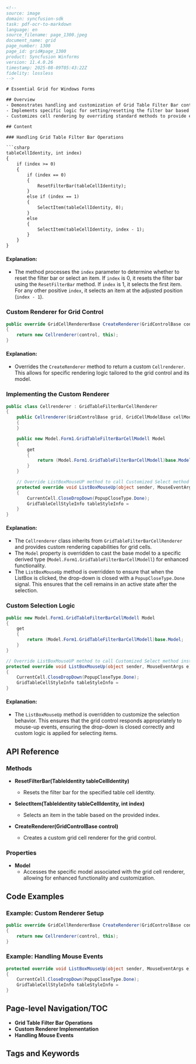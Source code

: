 ```html
<!-- 
source: image
domain: syncfusion-sdk
task: pdf-ocr-to-markdown
language: en
source_filename: page_1300.jpeg
document_name: grid
page_number: 1300
page_id: grid#page_1300
product: Syncfusion Winforms
version: 11.4.0.26
timestamp: 2025-08-09T05:43:22Z
fidelity: lossless
-->

# Essential Grid for Windows Forms

## Overview
- Demonstrates handling and customization of Grid Table Filter Bar content.
- Implements specific logic for setting/resetting the filter bar based on provided indices.
- Customizes cell rendering by overriding standard methods to provide enhanced functionality.

## Content

### Handling Grid Table Filter Bar Operations

```csharp
tableCellIdentity, int index)
{
    if (index >= 0)
    {
        if (index == 0)
        {
            ResetFilterBar(tableCellIdentity);
        }
        else if (index == 1)
        {
            SelectItem(tableCellIdentity, 0);
        }
        else
        {
            SelectItem(tableCellIdentity, index - 1);
        }
    }
}
```

#### Explanation:
- The method processes the `index` parameter to determine whether to reset the filter bar or select an item. If `index` is 0, it resets the filter bar using the `ResetFilterBar` method. If `index` is 1, it selects the first item. For any other positive `index`, it selects an item at the adjusted position (`index - 1`).

### Custom Renderer for Grid Control

```csharp
public override GridCellRendererBase CreateRenderer(GridControlBase control)
{
    return new Cellrenderer(control, this);
}
```

#### Explanation:
- Overrides the `CreateRenderer` method to return a custom `Cellrenderer`. This allows for specific rendering logic tailored to the grid control and its model.

### Implementing the Custom Renderer

```csharp
public class Cellrenderer : GridTableFilterBarCellRenderer
{
    public Cellrenderer(GridControlBase grid, GridCellModelBase cellModel) : base(grid, cellModel)
    {
    }

    public new Model.Form1.GridTableFilterBarCellModell Model
    {
        get
        {
            return (Model.Form1.GridTableFilterBarCellModell)base.Model;
        }
    }

    // Override ListBoxMouseUP method to call Customized Select method instead of the usual 'Select' method.
    protected override void ListBoxMouseUp(object sender, MouseEventArgs e)
    {
        CurrentCell.CloseDropDown(PopupCloseType.Done);
        GridTableCellStyleInfo tableStyleInfo =
    }
}
```

#### Explanation:
- The `Cellrenderer` class inherits from `GridTableFilterBarCellRenderer` and provides custom rendering capabilities for grid cells.
- The `Model` property is overridden to cast the base model to a specific derived type (`Model.Form1.GridTableFilterBarCellModell`) for enhanced functionality.
- The `ListBoxMouseUp` method is overridden to ensure that when the ListBox is clicked, the drop-down is closed with a `PopupCloseType.Done` signal. This ensures that the cell remains in an active state after the selection.

### Custom Selection Logic

```csharp
public new Model.Form1.GridTableFilterBarCellModell Model
{
    get
    {
        return (Model.Form1.GridTableFilterBarCellModell)base.Model;
    }
}

// Override ListBoxMouseUP method to call Customized Select method instead of the usual 'Select' method.
protected override void ListBoxMouseUp(object sender, MouseEventArgs e)
{
    CurrentCell.CloseDropDown(PopupCloseType.Done);
    GridTableCellStyleInfo tableStyleInfo =
}
```

#### Explanation:
- The `ListBoxMouseUp` method is overridden to customize the selection behavior. This ensures that the grid control responds appropriately to mouse-up events, ensuring the drop-down is closed correctly and custom logic is applied for selecting items.

## API Reference

### Methods
- **ResetFilterBar(TableIdentity tableCellIdentity)**
  - Resets the filter bar for the specified table cell identity.
  
- **SelectItem(TableIdentity tableCellIdentity, int index)**
  - Selects an item in the table based on the provided index.

- **CreateRenderer(GridControlBase control)**
  - Creates a custom grid cell renderer for the grid control.

### Properties
- **Model**
  - Accesses the specific model associated with the grid cell renderer, allowing for enhanced functionality and customization.

## Code Examples

### Example: Custom Renderer Setup

```csharp
public override GridCellRendererBase CreateRenderer(GridControlBase control)
{
    return new Cellrenderer(control, this);
}
```

### Example: Handling Mouse Events

```csharp
protected override void ListBoxMouseUp(object sender, MouseEventArgs e)
{
    CurrentCell.CloseDropDown(PopupCloseType.Done);
    GridTableCellStyleInfo tableStyleInfo =
}
```

## Page-level Navigation/TOC

- **Grid Table Filter Bar Operations**
- **Custom Renderer Implementation**
- **Handling Mouse Events**

## Tags and Keywords

<!-- tags: [Grid Control, Grid Table Filter Bar, Cell Renderer, Grid ControlBase, GridCellModelBase] keywords: [Grid Table Filter Bar, Custom Renderer, Mouse Event, ListBoxMouseUp, DropDown, Custom Selection Logic, GridTableCellStyleInfo] -->
```